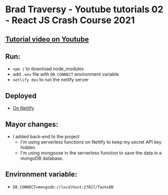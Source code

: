 # Brad Traversy - Youtube tutorials 02 - React JS Crash Course 2021

## [Tutorial video on Youtube](https://youtu.be/w7ejDZ8SWv8)

## Run:

- `npm i` to download node_modules
- add `.env` file with `DB_CONNECT` environment variable
- `netlify dev` to run the netlify server

## Deployed

- [On Netlify](https://gabriels-youtube-tutorial-brad-traversy-react-crash-course.netlify.app/)

## Mayor changes:

- I added back-end to the project
  - I'm using serverless functions on Netlify to keep my secret API key hidden.
  - I'm using mongoose in the serverless function to save the data in a mongoDB database.

## Environment variable:

- `DB_CONNECT=mongodb://localhost:27017/TasksDB`
